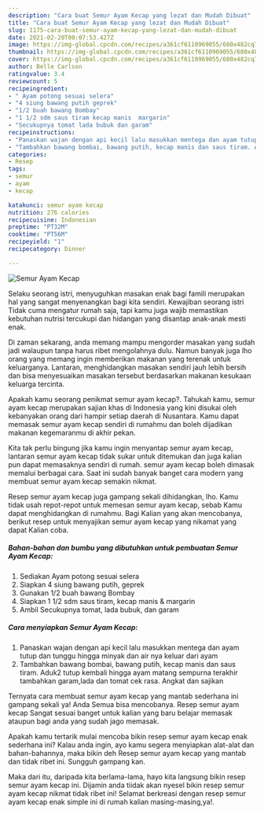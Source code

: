 ```yaml
---
description: "Cara buat Semur Ayam Kecap yang lezat dan Mudah Dibuat"
title: "Cara buat Semur Ayam Kecap yang lezat dan Mudah Dibuat"
slug: 1175-cara-buat-semur-ayam-kecap-yang-lezat-dan-mudah-dibuat
date: 2021-02-20T00:07:53.427Z
image: https://img-global.cpcdn.com/recipes/a361cf6110969055/680x482cq70/semur-ayam-kecap-foto-resep-utama.jpg
thumbnail: https://img-global.cpcdn.com/recipes/a361cf6110969055/680x482cq70/semur-ayam-kecap-foto-resep-utama.jpg
cover: https://img-global.cpcdn.com/recipes/a361cf6110969055/680x482cq70/semur-ayam-kecap-foto-resep-utama.jpg
author: Belle Carlson
ratingvalue: 3.4
reviewcount: 5
recipeingredient:
- " Ayam potong sesuai selera"
- "4 siung bawang putih geprek"
- "1/2 buah bawang Bombay"
- "1 1/2 sdm saus tiram kecap manis  margarin"
- "Secukupnya tomat lada bubuk dan garam"
recipeinstructions:
- "Panaskan wajan dengan api kecil lalu masukkan mentega dan ayam tutup dan tunggu hingga minyak dan air nya keluar dari ayam"
- "Tambahkan bawang bombai, bawang putih, kecap manis dan saus tiram. Aduk2 tutup kembali hingga ayam matang sempurna terakhir tambahkan garam,lada dan tomat cek rasa. Angkat dan sajikan"
categories:
- Resep
tags:
- semur
- ayam
- kecap

katakunci: semur ayam kecap 
nutrition: 276 calories
recipecuisine: Indonesian
preptime: "PT32M"
cooktime: "PT56M"
recipeyield: "1"
recipecategory: Dinner

---
```



![Semur Ayam Kecap](https://img-global.cpcdn.com/recipes/a361cf6110969055/680x482cq70/semur-ayam-kecap-foto-resep-utama.jpg)

Selaku seorang istri, menyuguhkan masakan enak bagi famili merupakan hal yang sangat menyenangkan bagi kita sendiri. Kewajiban seorang istri Tidak cuma mengatur rumah saja, tapi kamu juga wajib memastikan kebutuhan nutrisi tercukupi dan hidangan yang disantap anak-anak mesti enak.

Di zaman  sekarang, anda memang mampu mengorder masakan yang sudah jadi walaupun tanpa harus ribet mengolahnya dulu. Namun banyak juga lho orang yang memang ingin memberikan makanan yang terenak untuk keluarganya. Lantaran, menghidangkan masakan sendiri jauh lebih bersih dan bisa menyesuaikan masakan tersebut berdasarkan makanan kesukaan keluarga tercinta. 



Apakah kamu seorang penikmat semur ayam kecap?. Tahukah kamu, semur ayam kecap merupakan sajian khas di Indonesia yang kini disukai oleh kebanyakan orang dari hampir setiap daerah di Nusantara. Kamu dapat memasak semur ayam kecap sendiri di rumahmu dan boleh dijadikan makanan kegemaranmu di akhir pekan.

Kita tak perlu bingung jika kamu ingin menyantap semur ayam kecap, lantaran semur ayam kecap tidak sukar untuk ditemukan dan juga kalian pun dapat memasaknya sendiri di rumah. semur ayam kecap boleh dimasak memalui berbagai cara. Saat ini sudah banyak banget cara modern yang membuat semur ayam kecap semakin nikmat.

Resep semur ayam kecap juga gampang sekali dihidangkan, lho. Kamu tidak usah repot-repot untuk memesan semur ayam kecap, sebab Kamu dapat menghidangkan di rumahmu. Bagi Kalian yang akan mencobanya, berikut resep untuk menyajikan semur ayam kecap yang nikamat yang dapat Kalian coba.

<!--inarticleads1-->

##### Bahan-bahan dan bumbu yang dibutuhkan untuk pembuatan Semur Ayam Kecap:

1. Sediakan  Ayam potong sesuai selera
1. Siapkan 4 siung bawang putih, geprek
1. Gunakan 1/2 buah bawang Bombay
1. Siapkan 1 1/2 sdm saus tiram, kecap manis &amp; margarin
1. Ambil Secukupnya tomat, lada bubuk, dan garam




<!--inarticleads2-->

##### Cara menyiapkan Semur Ayam Kecap:

1. Panaskan wajan dengan api kecil lalu masukkan mentega dan ayam tutup dan tunggu hingga minyak dan air nya keluar dari ayam
1. Tambahkan bawang bombai, bawang putih, kecap manis dan saus tiram. Aduk2 tutup kembali hingga ayam matang sempurna terakhir tambahkan garam,lada dan tomat cek rasa. Angkat dan sajikan




Ternyata cara membuat semur ayam kecap yang mantab sederhana ini gampang sekali ya! Anda Semua bisa mencobanya. Resep semur ayam kecap Sangat sesuai banget untuk kalian yang baru belajar memasak ataupun bagi anda yang sudah jago memasak.

Apakah kamu tertarik mulai mencoba bikin resep semur ayam kecap enak sederhana ini? Kalau anda ingin, ayo kamu segera menyiapkan alat-alat dan bahan-bahannya, maka bikin deh Resep semur ayam kecap yang mantab dan tidak ribet ini. Sungguh gampang kan. 

Maka dari itu, daripada kita berlama-lama, hayo kita langsung bikin resep semur ayam kecap ini. Dijamin anda tiidak akan nyesel bikin resep semur ayam kecap nikmat tidak ribet ini! Selamat berkreasi dengan resep semur ayam kecap enak simple ini di rumah kalian masing-masing,ya!.

